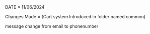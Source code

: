 DATE = 11/06/2024

Changes Made = (Cart system Introduced in folder named common)

message change from email to phonenumber
